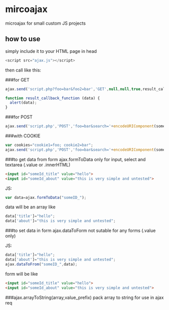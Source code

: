 mircoajax
=========

microajax for small custom JS projects


## how to use

simply include it to your HTML page in head
```js
<script src="ajax.js"></script>
```

then call like this:

###for GET
```js
ajax.send('script.php?foo=bar&foo2=bar','GET',null,null,true,result_callback_function);

function result_callback_function (data) {
  alert(data);
}
```

###for POST
```js
ajax.send('script.php','POST','foo=bar&search='+encodeURIComponent(someText),null,true,result_callback_function);
```

###with COOKIE
```js
var cookies="cookie1=foo; cookie2=bar";
ajax.send('script.php','POST','foo=bar&search='+encodeURIComponent(someText),cookies,true,result_callback_function);
```

###to get data from form ajax.formToData
only for input, select and textarea (.value or .innerHTML)
```html
<input id="someId_title" value="hello">
<input id="someId_about" value="this is very simple and untested">
```
JS:
```js
var data=ajax.formToData("someID_");
```
data will be an array like
```js
data['title']="hello";
data['about']="this is very simple and untested";
```

###to set data in form ajax.dataToForm
not sutable for any forms (.value only)

JS:
```js
data['title']="hello";
data['about']="this is very simple and untested";
ajax.dataToFrom("someID_",data);
```
form will be like
```html
<input id="someId_title" value="hello">
<input id="someId_about" value="this is very simple and untested">
```

###ajax.arrayToString(array,value_prefix)
pack array to string for use in ajax req
